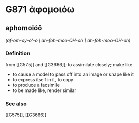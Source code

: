 # G871 ἀφομοιόω

## aphomoióō

_(af-om-oy-o'-o | ah-foh-moo-OH-oh | ah-foh-moo-OH-oh)_

### Definition

from [[G575]] and [[G3666]]; to assimilate closely; make like.

- to cause a model to pass off into an image or shape like it
- to express itself in it, to copy
- to produce a facsimile
- to be made like, render similar

### See also

[[G575]], [[G3666]]

